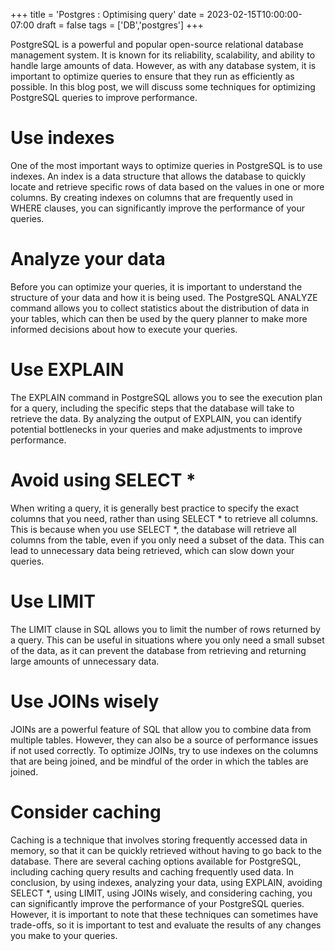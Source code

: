 +++
title = 'Postgres : Optimising query'
date = 2023-02-15T10:00:00-07:00
draft = false
tags = ['DB','postgres']
+++

PostgreSQL is a powerful and popular open-source relational database management system. It is known for its reliability, scalability, and ability to handle large amounts of data. However, as with any database system, it is important to optimize queries to ensure that they run as efficiently as possible. In this blog post, we will discuss some techniques for optimizing PostgreSQL queries to improve performance.
# Use indexes
One of the most important ways to optimize queries in PostgreSQL is to use indexes. An index is a data structure that allows the database to quickly locate and retrieve specific rows of data based on the values in one or more columns. By creating indexes on columns that are frequently used in WHERE clauses, you can significantly improve the performance of your queries.
# Analyze your data
Before you can optimize your queries, it is important to understand the structure of your data and how it is being used. The PostgreSQL ANALYZE command allows you to collect statistics about the distribution of data in your tables, which can then be used by the query planner to make more informed decisions about how to execute your queries.
# Use EXPLAIN
The EXPLAIN command in PostgreSQL allows you to see the execution plan for a query, including the specific steps that the database will take to retrieve the data. By analyzing the output of EXPLAIN, you can identify potential bottlenecks in your queries and make adjustments to improve performance.
# Avoid using SELECT *
When writing a query, it is generally best practice to specify the exact columns that you need, rather than using SELECT * to retrieve all columns. This is because when you use SELECT *, the database will retrieve all columns from the table, even if you only need a subset of the data. This can lead to unnecessary data being retrieved, which can slow down your queries.
# Use LIMIT
The LIMIT clause in SQL allows you to limit the number of rows returned by a query. This can be useful in situations where you only need a small subset of the data, as it can prevent the database from retrieving and returning large amounts of unnecessary data.
# Use JOINs wisely
JOINs are a powerful feature of SQL that allow you to combine data from multiple tables. However, they can also be a source of performance issues if not used correctly. To optimize JOINs, try to use indexes on the columns that are being joined, and be mindful of the order in which the tables are joined.
# Consider caching
Caching is a technique that involves storing frequently accessed data in memory, so that it can be quickly retrieved without having to go back to the database. There are several caching options available for PostgreSQL, including caching query results and caching frequently used data.
In conclusion, by using indexes, analyzing your data, using EXPLAIN, avoiding SELECT *, using LIMIT, using JOINs wisely, and considering caching, you can significantly improve the performance of your PostgreSQL queries. However, it is important to note that these techniques can sometimes have trade-offs, so it is important to test and evaluate the results of any changes you make to your queries.

